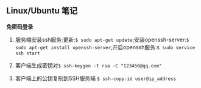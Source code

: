 ## Linux/Ubuntu 笔记

**免密码登录**
1. 服务端安装ssh服务:更新:`$ sudo apt-get update`;安装openssh-server:`$ sudo apt-get install openssh-server`;开启openssh服务:`$ sudo service ssh start`

2. 客户端生成密钥对`$ ssh-keygen -t rsa -C "123456@qq.com"`

3. 客户端上的公钥复制到SSH服务端 `$ ssh-copy-id user@ip_address`
